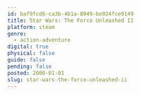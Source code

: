 ```yaml
---
id: baf9fcd6-ca3b-4b1a-8949-be924fce9149
title: Star Wars: The Force Unleashed II
platform: steam
genre:
  - action-adventure
digital: true
physical: false
guide: false
pending: false
posted: 2000-01-01
slug: star-wars-the-force-unleashed-ii
---
```

